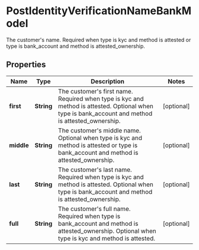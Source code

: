

# PostIdentityVerificationNameBankModel

The customer's name. Required when type is kyc and method is attested or type is bank_account and method is attested_ownership.

## Properties

| Name | Type | Description | Notes |
|------------ | ------------- | ------------- | -------------|
|**first** | **String** | The customer&#39;s first name. Required when type is kyc and method is attested. Optional when type is bank_account and method is attested_ownership. |  [optional] |
|**middle** | **String** | The customer&#39;s middle name. Optional when type is kyc and method is attested or type is bank_account and method is attested_ownership. |  [optional] |
|**last** | **String** | The customer&#39;s last name. Required when type is kyc and method is attested. Optional when type is bank_account and method is attested_ownership. |  [optional] |
|**full** | **String** | The customer&#39;s full name. Required when type is bank_account and method is attested_ownership. Optional when type is kyc and method is attested. |  [optional] |



